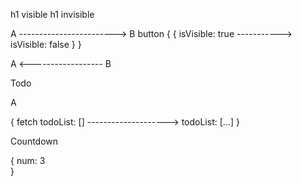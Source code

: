 

h1 visible             h1 invisible

A   ------------------------>   B
          button
{  									{
	isVisible: true	 ----------->       isVisible: false
}                                   }


A   <------------------   B


Todo

A

{						fetch
	todoList: []  -------------------->   todoList: [...]
}

Countdown

{
	num: 3	
}